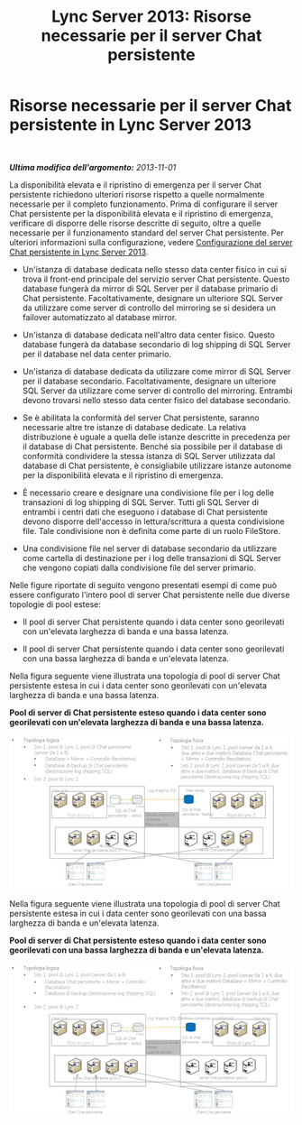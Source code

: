 ﻿---
title: 'Lync Server 2013: Risorse necessarie per il server Chat persistente'
TOCTitle: Risorse necessarie
ms:assetid: bce50b95-f3c8-407e-963a-d8896ee77fbc
ms:mtpsurl: https://technet.microsoft.com/it-it/library/JJ205211(v=OCS.15)
ms:contentKeyID: 49301804
ms.date: 08/24/2015
mtps_version: v=OCS.15
ms.translationtype: HT
---

# Risorse necessarie per il server Chat persistente in Lync Server 2013

 

_**Ultima modifica dell'argomento:** 2013-11-01_

La disponibilità elevata e il ripristino di emergenza per il server Chat persistente richiedono ulteriori risorse rispetto a quelle normalmente necessarie per il completo funzionamento. Prima di configurare il server Chat persistente per la disponibilità elevata e il ripristino di emergenza, verificare di disporre delle risorse descritte di seguito, oltre a quelle necessarie per il funzionamento standard del server Chat persistente. Per ulteriori informazioni sulla configurazione, vedere [Configurazione del server Chat persistente in Lync Server 2013](lync-server-2013-configuring-persistent-chat-server.md).

  - Un'istanza di database dedicata nello stesso data center fisico in cui si trova il front-end principale del servizio server Chat persistente. Questo database fungerà da mirror di SQL Server per il database primario di Chat persistente. Facoltativamente, designare un ulteriore SQL Server da utilizzare come server di controllo del mirroring se si desidera un failover automatizzato al database mirror.

  - Un'istanza di database dedicata nell'altro data center fisico. Questo database fungerà da database secondario di log shipping di SQL Server per il database nel data center primario.

  - Un'istanza di database dedicata da utilizzare come mirror di SQL Server per il database secondario. Facoltativamente, designare un ulteriore SQL Server da utilizzare come server di controllo del mirroring. Entrambi devono trovarsi nello stesso data center fisico del database secondario.

  - Se è abilitata la conformità del server Chat persistente, saranno necessarie altre tre istanze di database dedicate. La relativa distribuzione è uguale a quella delle istanze descritte in precedenza per il database di Chat persistente. Benché sia possibile per il database di conformità condividere la stessa istanza di SQL Server utilizzata dal database di Chat persistente, è consigliabile utilizzare istanze autonome per la disponibilità elevata e il ripristino di emergenza.

  - È necessario creare e designare una condivisione file per i log delle transazioni di log shipping di SQL Server. Tutti gli SQL Server di entrambi i centri dati che eseguono i database di Chat persistente devono disporre dell'accesso in lettura/scrittura a questa condivisione file. Tale condivisione non è definita come parte di un ruolo FileStore.

  - Una condivisione file nel server di database secondario da utilizzare come cartella di destinazione per i log delle transazioni di SQL Server che vengono copiati dalla condivisione file del server primario.

Nelle figure riportate di seguito vengono presentati esempi di come può essere configurato l'intero pool di server Chat persistente nelle due diverse topologie di pool estese:

  - Il pool di server Chat persistente quando i data center sono georilevati con un'elevata larghezza di banda e una bassa latenza.

  - Il pool di server Chat persistente quando i data center sono georilevati con una bassa larghezza di banda e un'elevata latenza.

Nella figura seguente viene illustrata una topologia di pool di server Chat persistente estesa in cui i data center sono georilevati con un'elevata larghezza di banda e una bassa latenza.

**Pool di server di Chat persistente esteso quando i data center sono georilevati con un'elevata larghezza di banda e una bassa latenza.**

![Esame della configurazione HBW del pool di server Chat persistente](images/JJ205211.55d10910-c824-41e6-bed2-08d13a2abd65(OCS.15).jpg "Esame della configurazione HBW del pool di server Chat persistente")

Nella figura seguente viene illustrata una topologia di pool di server Chat persistente estesa in cui i data center sono georilevati con una bassa larghezza di banda e un'elevata latenza.

**Pool di server di Chat persistente esteso quando i data center sono georilevati con una bassa larghezza di banda e un'elevata latenza.**

![Esame della configurazione LBW del pool di server Chat persistente](images/JJ205211.586b0a3a-3767-4991-944f-ee54389512aa(OCS.15).jpg "Esame della configurazione LBW del pool di server Chat persistente")

